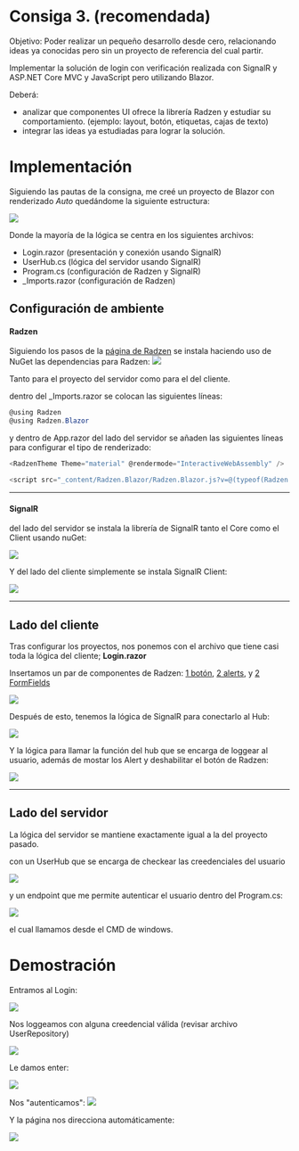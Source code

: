 # Consiga 3. (recomendada)

Objetivo: Poder realizar un pequeño desarrollo desde cero, relacionando ideas ya conocidas pero sin un proyecto de referencia del cual partir. 

Implementar la solución de login con verificación realizada con SignalR y ASP.NET Core MVC y JavaScript pero utilizando Blazor.

Deberá:
- analizar que componentes UI ofrece la librería Radzen y estudiar su comportamiento. (ejemplo: layout, botón, etiquetas, cajas de texto)
- integrar las ideas ya estudiadas para lograr la solución.

# Implementación
Siguiendo las pautas de la consigna, me creé un proyecto de Blazor con renderizado *Auto* quedándome la siguiente estructura:

![](_attachments/Pasted%20image%2020240918150818.png)

Donde la mayoría de la lógica se centra en los siguientes archivos:
- Login.razor (presentación y conexión usando SignalR)
- UserHub.cs (lógica del servidor usando SignalR)
- Program.cs (configuración de Radzen y SignalR)
- _Imports.razor (configuración de Radzen)

## Configuración de ambiente

#### Radzen
Siguiendo los pasos de la [página de Radzen](https://blazor.radzen.com/get-started) se instala haciendo uso de NuGet las dependencias para Radzen:
![](_attachments/Pasted%20image%2020240918151535.png)

Tanto para el proyecto del servidor como para el del cliente.

dentro del _Imports.razor se colocan las siguientes líneas:
```C#
@using Radzen
@using Radzen.Blazor
```

y dentro de App.razor del lado del servidor se añaden las siguientes líneas para configurar el tipo de renderizado:
```C#
<RadzenTheme Theme="material" @rendermode="InteractiveWebAssembly" />

<script src="_content/Radzen.Blazor/Radzen.Blazor.js?v=@(typeof(Radzen.Colors).Assembly.GetName().Version)"></script>
```

---
#### SignalR
del lado del servidor se instala la librería de SignalR tanto el Core como el Client usando nuGet:

![](_attachments/Pasted%20image%2020240918152628.png)


Y del lado del cliente simplemente se instala SignalR Client:

![](_attachments/Pasted%20image%2020240918152818.png)

---
## Lado del cliente
Tras configurar los proyectos, nos ponemos con el archivo que tiene casi toda la lógica del cliente; **Login.razor**

Insertamos un par de componentes de Radzen: [1 botón](https://blazor.radzen.com/button?theme=material3), [2 alerts](https://blazor.radzen.com/alert?theme=material3), y [2 FormFields](https://blazor.radzen.com/form-field?theme=material3)

![](_attachments/Pasted%20image%2020240918154107.png)


Después de esto, tenemos la lógica de SignalR para conectarlo al Hub:

![](_attachments/Pasted%20image%2020240918154556.png)


Y la lógica para llamar la función del hub que se encarga de loggear al usuario, además de mostar los Alert y deshabilitar el botón de Radzen:

![](_attachments/Pasted%20image%2020240918154641.png)

---
## Lado del servidor
La lógica del servidor se mantiene exactamente igual a la del proyecto pasado.

con un UserHub que se encarga de checkear las creedenciales del usuario

![](_attachments/Pasted%20image%2020240918160417.png)


y un endpoint que me permite autenticar el usuario dentro del Program.cs:

![](_attachments/Pasted%20image%2020240918160622.png)

el cual llamamos desde el CMD de windows.



# Demostración
Entramos al Login:

![](_attachments/Pasted%20image%2020240918161303.png)



Nos loggeamos con alguna creedencial válida (revisar archivo UserRepository)

![](_attachments/Pasted%20image%2020240918161407.png)


Le damos enter:

![](_attachments/Pasted%20image%2020240918161445.png)


Nos "autenticamos":
![](_attachments/Pasted%20image%2020240918161528.png)


Y la página nos direcciona automáticamente:

![](_attachments/Pasted%20image%2020240918161826.png)
